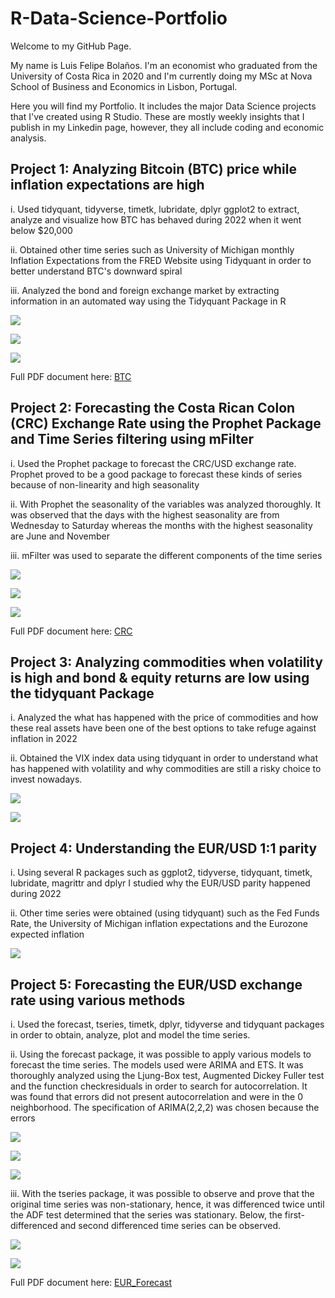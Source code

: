 # R-Data-Science-Portfolio

Welcome to my GitHub Page. 

My name is Luis Felipe Bolaños. I'm an economist who graduated from the University of Costa Rica in 2020 and I'm currently doing my MSc at Nova School of Business and Economics in Lisbon, Portugal. 

Here you will find my Portfolio. It includes the major Data Science projects that I've created using R Studio. These are mostly weekly insights that I publish in my Linkedin page, however, they all include coding and economic analysis. 


## Project 1: Analyzing Bitcoin (BTC) price while inflation expectations are high

i. Used tidyquant, tidyverse, timetk, lubridate, dplyr ggplot2 to extract, analyze and visualize how BTC has behaved during 2022 when it went below $20,000 

ii. Obtained other time series such as University of Michigan monthly Inflation Expectations from the FRED Website using Tidyquant in order to better understand BTC's downward spiral

iii. Analyzed the bond and foreign exchange market by extracting information in an automated way using the Tidyquant Package in R

![](/images/btc_price.png)

![](/images/infl_exp.png)

![](/images/dollar2022.png)

Full PDF document here: [BTC](https://es.overleaf.com/read/bzsxgpyjqhkb)

## Project 2: Forecasting the Costa Rican Colon (CRC) Exchange Rate using the Prophet Package and Time Series filtering using mFilter


i. Used the Prophet package to forecast the CRC/USD exchange rate. Prophet proved to be a good package to forecast these kinds of series because of non-linearity and high seasonality

ii. With Prophet the seasonality of the variables was analyzed thoroughly. It was observed that the days with the highest seasonality are from Wednesday to Saturday whereas the months with the highest seasonality are June and November

iii. mFilter was used to separate the different components of the time series

![](/images/forecasting365.png)

![](/images/trend-weekly-yearly.png)

![](/images/filtered_data.png)

Full PDF document here: [CRC](https://es.overleaf.com/read/rvjfyttvytzh)

## Project 3: Analyzing commodities when volatility is high and bond & equity returns are low using the tidyquant Package

i. Analyzed the what has happened with the price of commodities and how these real assets have been one of the best options to take refuge against inflation in 2022 

ii. Obtained the VIX index data using tidyquant in order to understand what has happened with volatility and why commodities are still a risky choice to invest nowadays. 

![](images/Commodities_july_2022.png)

![](images/vix_index.png)

## Project 4: Understanding the EUR/USD 1:1 parity  

i. Using several R packages such as ggplot2, tidyverse, tidyquant, timetk, lubridate, magrittr and dplyr I studied why the EUR/USD parity happened during 2022

ii. Other time series were obtained (using tidyquant) such as the Fed Funds Rate, the University of Michigan inflation expectations and the Eurozone expected inflation

![](images/eurusd_w_title.png)

## Project 5: Forecasting the EUR/USD exchange rate using various methods

i. Used the forecast, tseries, timetk, dplyr, tidyverse and tidyquant packages in order to obtain, analyze, plot and model the time series. 

ii. Using the forecast package, it was possible to apply various models to forecast the time series. The models used were ARIMA and ETS. It was thoroughly analyzed using the Ljung-Box test, Augmented Dickey Fuller test and the function checkresiduals in order to search for autocorrelation. It was found that errors did not present autocorrelation and were in the 0 neighborhood. The specification of ARIMA(2,2,2) was chosen because the errors 

![](images/arima222.png)

![](images/residuals_arima222.png)

![](images/forecast_stl_ets.png)

iii. With the tseries package, it was possible to observe and prove that the original time series was non-stationary, hence, it was differenced twice until the ADF test determined that the series was stationary. Below, the first-differenced and second differenced time series can be observed. 

![](images/images/eur_ts_d1.png)

![](images/images/eur_ts_d2.png)

Full PDF document here: [EUR_Forecast](https://es.overleaf.com/read/kjcbcchbfxkf)






